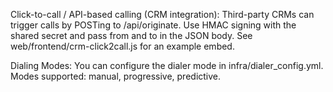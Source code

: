 Click-to-call / API-based calling (CRM integration):
Third-party CRMs can trigger calls by POSTing to /api/originate. Use HMAC signing with the shared secret and pass from and to in the JSON body. See web/frontend/crm-click2call.js for an example embed.

Dialing Modes:
You can configure the dialer mode in infra/dialer_config.yml. Modes supported: manual, progressive, predictive.
